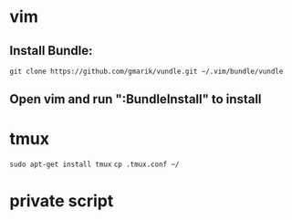 
# vim

## Install Bundle:
`git clone https://github.com/gmarik/vundle.git ~/.vim/bundle/vundle`
## Open vim and run ":BundleInstall" to install

# tmux

`sudo apt-get install tmux`
`cp .tmux.conf ~/`

# private script
